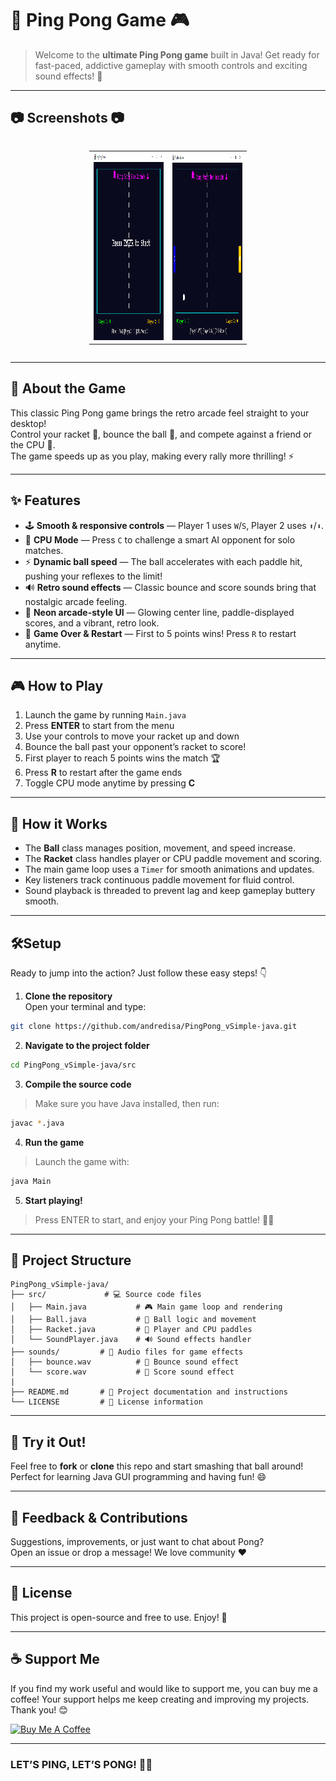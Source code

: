 # 🏓 Ping Pong Game 🎮

> Welcome to the **ultimate Ping Pong game** built in Java! Get ready for fast-paced, addictive gameplay with smooth controls and exciting sound effects! 🎉

---

## 📷 Screenshots 📷
<div style="display: flex; justify-content: center;">
  <table style="width:50%;">
    <tr>
      <td style="width:50%;"><img src=".github/images/menu-ping.png" alt="Menu Screenshot" width="300" height="300"></td>
      <td style="width:50%;"><img src=".github/images/game-pong.png" alt="Game Screenshot" width="300" height="300"></td>
    </tr>
  </table>
</div>

---

## 🚀 About the Game

This classic Ping Pong game brings the retro arcade feel straight to your desktop!  
Control your racket 🏓, bounce the ball 🎾, and compete against a friend or the CPU 🤖.  
The game speeds up as you play, making every rally more thrilling! ⚡

---

## ✨ Features

- 🕹️ **Smooth & responsive controls** — Player 1 uses `W`/`S`, Player 2 uses `⬆️`/`⬇️`.  
- 🤖 **CPU Mode** — Press `C` to challenge a smart AI opponent for solo matches.  
- ⚡ **Dynamic ball speed** — The ball accelerates with each paddle hit, pushing your reflexes to the limit!  
- 🔊 **Retro sound effects** — Classic bounce and score sounds bring that nostalgic arcade feeling.  
- 🌈 **Neon arcade-style UI** — Glowing center line, paddle-displayed scores, and a vibrant, retro look.  
- 🏁 **Game Over & Restart** — First to 5 points wins! Press `R` to restart anytime.


---

## 🎮 How to Play

1. Launch the game by running `Main.java`  
2. Press **ENTER** to start from the menu  
3. Use your controls to move your racket up and down  
4. Bounce the ball past your opponent’s racket to score!  
5. First player to reach 5 points wins the match 🏆  
6. Press **R** to restart after the game ends  
7. Toggle CPU mode anytime by pressing **C**

---

## 📖 How it Works

- The **Ball** class manages position, movement, and speed increase.  
- The **Racket** class handles player or CPU paddle movement and scoring.  
- The main game loop uses a `Timer` for smooth animations and updates.  
- Key listeners track continuous paddle movement for fluid control.  
- Sound playback is threaded to prevent lag and keep gameplay buttery smooth.

---

## 🛠️Setup
Ready to jump into the action? Just follow these easy steps! 👇

1. **Clone the repository**  
Open your terminal and type:  
```bash
git clone https://github.com/andredisa/PingPong_vSimple-java.git
```

2. **Navigate to the project folder**
```bash
cd PingPong_vSimple-java/src
```
3. **Compile the source code**
> Make sure you have Java installed, then run:
```bash
javac *.java
```

4. **Run the game**
>Launch the game with:
```bash
java Main
```

5. **Start playing!**
>Press ENTER to start, and enjoy your Ping Pong battle! 🏓🔥

---

## 📂 Project Structure
```plaintext
PingPong_vSimple-java/
├── src/             # 💻 Source code files
│   ├── Main.java           # 🎮 Main game loop and rendering
│   ├── Ball.java           # 🎾 Ball logic and movement
│   ├── Racket.java         # 🏓 Player and CPU paddles
│   └── SoundPlayer.java    # 🔊 Sound effects handler
├── sounds/         # 🎵 Audio files for game effects
│   ├── bounce.wav          # 🔔 Bounce sound effect
│   └── score.wav           # 🥳 Score sound effect
|
├── README.md       # 📖 Project documentation and instructions
└── LICENSE         # 📜 License information

```

---

## 🎉 Try it Out!

Feel free to **fork** or **clone** this repo and start smashing that ball around!  
Perfect for learning Java GUI programming and having fun! 😄

---

## 📣 Feedback & Contributions

Suggestions, improvements, or just want to chat about Pong?  
Open an issue or drop a message! We love community ❤️

---

## 📝 License

This project is open-source and free to use. Enjoy! 🚀

---

## ☕ Support Me

If you find my work useful and would like to support me, you can buy me a coffee! Your support helps me keep creating and improving my projects. Thank you! 😊

<a href="https://www.buymeacoffee.com/andredisa" target="_blank"><img src="https://cdn.buymeacoffee.com/buttons/v2/default-yellow.png" alt="Buy Me A Coffee" style="height: 60px !important;width: 217px !important;" ></a>

---

### LET’S PING, LET’S PONG! 🏓🔥
